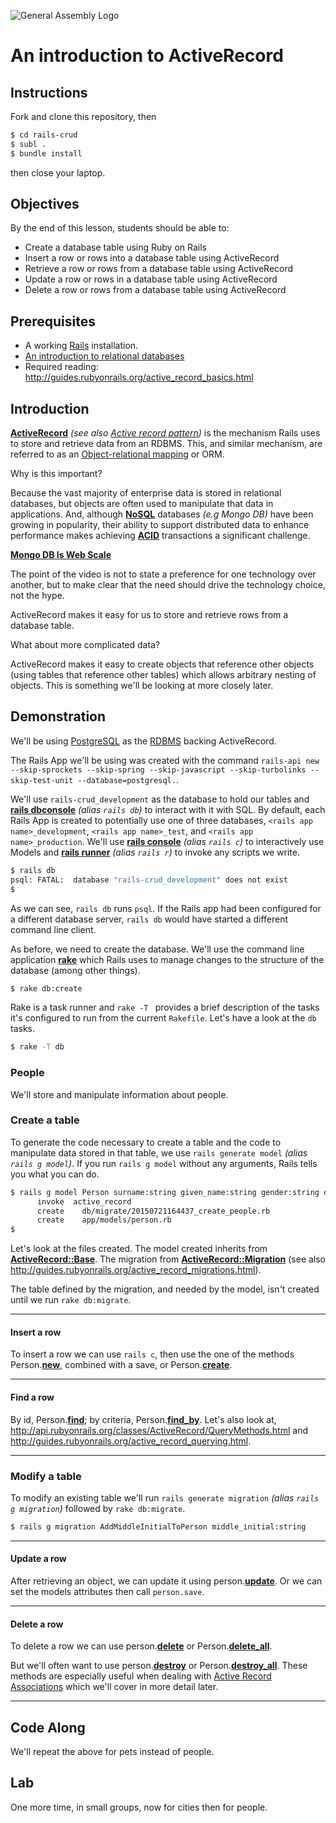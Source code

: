 ![General Assembly Logo](http://i.imgur.com/ke8USTq.png)

# An introduction to ActiveRecord

## Instructions

Fork and clone this repository, then
```bash
$ cd rails-crud
$ subl .
$ bundle install
```
then close your laptop.

## Objectives

By the end of this lesson, students should be able to:

- Create a database table using Ruby on Rails
- Insert a row or rows into a database table using ActiveRecord
- Retrieve a row or rows from a database table using ActiveRecord
- Update a row or rows in a database table using ActiveRecord
- Delete a row or rows from a database table using ActiveRecord

## Prerequisites

- A working [Rails](http://rubyonrails.org/download/) installation.
- [An introduction to relational databases](https://github.com/ga-wdi-boston/sql-crud)
- Required reading: http://guides.rubyonrails.org/active_record_basics.html

## Introduction

**[ActiveRecord](http://api.rubyonrails.org/files/activerecord/README_rdoc.html)** _(see also [Active record pattern](http://en.wikipedia.org/wiki/Active_record_pattern))_ is the mechanism Rails uses to store and retrieve data from an RDBMS.  This, and similar mechanism, are referred to as an [Object-relational mapping](http://en.wikipedia.org/wiki/Object-relational_mapping) or ORM.

Why is this important?

Because the vast majority of enterprise data is stored in relational databases, but objects are often used to manipulate that data in applications. And, although **[NoSQL](http://en.wikipedia.org/wiki/NoSQL)** databases _(e.g Mongo DB)_ have been growing in popularity, their ability to support distributed data to enhance performance makes achieving **[ACID](http://en.wikipedia.org/wiki/ACID)** transactions a significant challenge.

**[Mongo DB Is Web Scale](https://www.youtube.com/watch?v=b2F-DItXtZs)**

The point of the video is not to state a preference for one technology over another, but to make clear that the need should drive the technology choice, not the hype.

ActiveRecord makes it easy for us to store and retrieve rows from a database table.

What about more complicated data?

ActiveRecord makes it easy to create objects that reference other objects (using tables that reference other tables) which allows arbitrary nesting of objects.  This is something we'll be looking at more closely later.

## Demonstration

We'll be using [PostgreSQL](http://www.postgresql.org/) as the [RDBMS](http://en.wikipedia.org/wiki/Relational_database_management_system) backing ActiveRecord.

The Rails App we'll be using was created with the command `rails-api new --skip-sprockets --skip-spring --skip-javascript --skip-turbolinks --skip-test-unit --database=postgresql.`.

We'll use `rails-crud_development` as the database to hold our tables and **[rails dbconsole](http://guides.rubyonrails.org/command_line.html#rails-dbconsole)** _(alias `rails db`)_ to interact with it with SQL.  By default, each Rails App is created to potentially use one of three databases, `<rails app name>_development`, `<rails app name>_test`, and `<rails app name>_production`.  We'll use **[rails console](http://guides.rubyonrails.org/command_line.html#rails-console)** _(alias `rails c`)_ to interactively use Models and **[rails runner](http://guides.rubyonrails.org/command_line.html#rails-runner)** _(alias `rails r`)_ to invoke any scripts we write.

```bash
$ rails db
psql: FATAL:  database "rails-crud_development" does not exist
$
```

As we can see, `rails db` runs `psql`.  If the Rails app had been configured for a different database server, `rails db` would have started a different command line client.

As before, we need to create the database.  We'll use the command line application **[rake](http://guides.rubyonrails.org/command_line.html#rake)** which Rails uses to manage changes to the structure of the database (among other things).

```bash
$ rake db:create
```

Rake is a task runner and `rake -T ` provides a brief description of the tasks it's configured to run from the current `Rakefile`.  Let's have a look at the `db` tasks.

```bash
$ rake -T db
```

### People

We'll store and manipulate information about people.

### Create a table

To generate the code necessary to create a table and the code to manipulate data stored in that table, we use `rails generate model` _(alias `rails g model`)_.  If you run `rails g model` without any arguments, Rails tells you what you can do.

```bash
$ rails g model Person surname:string given_name:string gender:string dob:string
      invoke  active_record
      create    db/migrate/20150721164437_create_people.rb
      create    app/models/person.rb
$
```

Let's look at the files created.  The model created inherits from **[ActiveRecord::Base](http://api.rubyonrails.org/classes/ActiveRecord/Base.html)**.  The migration from **[ActiveRecord::Migration](http://api.rubyonrails.org/classes/ActiveRecord/Migration.html)** (see also http://guides.rubyonrails.org/active_record_migrations.html).

The table defined by the migration, and needed by the model, isn't created until we run `rake db:migrate`.

---

#### Insert a row

To insert a row we can use `rails c`, then use the one of the methods Person.**[new](http://api.rubyonrails.org/classes/ActiveRecord/Core.html#method-c-new)**, combined with a save, or Person.**[create](http://api.rubyonrails.org/classes/ActiveRecord/Persistence/ClassMethods.html#method-i-create)**.

---

#### Find a row

By id, Person.**[find](http://api.rubyonrails.org/classes/ActiveRecord/FinderMethods.html#method-i-find)**; by criteria, Person.**[find_by](http://api.rubyonrails.org/classes/ActiveRecord/FinderMethods.html#method-i-find_by)**.  Let's also look at, http://api.rubyonrails.org/classes/ActiveRecord/QueryMethods.html and http://guides.rubyonrails.org/active_record_querying.html.

---

### Modify a table

To modify an existing table we'll run `rails generate migration` _(alias `rails g migration`)_ followed by `rake db:migrate`.

```bash
$ rails g migration AddMiddleInitialToPerson middle_initial:string
```

---

#### Update a row

After retrieving an object, we can update it using person.**[update](http://api.rubyonrails.org/classes/ActiveRecord/Persistence.html#method-i-update)**.  Or we can set the models attributes then call `person.save`.

---

#### Delete a row

To delete a row we can use person.**[delete](http://api.rubyonrails.org/classes/ActiveRecord/Persistence.html#method-i-delete)** or Person.**[delete_all](http://api.rubyonrails.org/classes/ActiveRecord/Relation.html#method-i-delete_all)**.

But we'll often want to use person.**[destroy](http://api.rubyonrails.org/classes/ActiveRecord/Persistence.html#method-i-destroy)** or Person.**[destroy_all](http://api.rubyonrails.org/classes/ActiveRecord/Relation.html#method-i-destroy_all)**.  These methods are especially useful when dealing with [Active Record Associations](http://guides.rubyonrails.org/association_basics.html) which we'll cover in more detail later.

---

## Code Along

We'll repeat the above for pets instead of people.

## Lab

One more time, in small groups, now for cities then for people.

